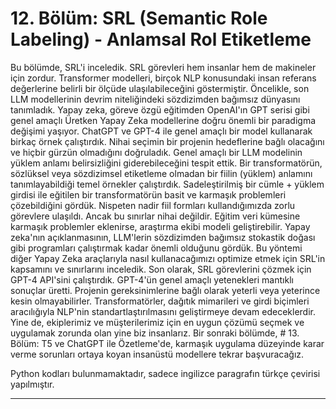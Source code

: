 # 12. Bölüm: SRL (Semantic Role Labeling) - Anlamsal Rol Etiketleme

Bu bölümde, SRL'i inceledik. SRL görevleri hem insanlar hem de makineler için zordur. Transformer modelleri, birçok NLP konusundaki insan referans değerlerine belirli bir ölçüde ulaşılabileceğini göstermiştir. Öncelikle, son LLM modellerinin devrim niteliğindeki sözdizimden bağımsız dünyasını tanımladık. Yapay zeka, göreve özgü eğitimden OpenAI'ın GPT serisi gibi genel amaçlı Üretken Yapay Zeka modellerine doğru önemli bir paradigma değişimi yaşıyor. ChatGPT ve GPT-4 ile genel amaçlı bir model kullanarak birkaç örnek çalıştırdık. Nihai seçimin bir projenin hedeflerine bağlı olacağını ve hiçbir gürzün olmadığını doğruladık. Genel amaçlı bir LLM modelinin yüklem anlamı belirsizliğini giderebileceğini tespit ettik. Bir transformatörün, sözlüksel veya sözdizimsel etiketleme olmadan bir fiilin (yüklem) anlamını tanımlayabildiği temel örnekler çalıştırdık. Sadeleştirilmiş bir cümle + yüklem girdisi ile eğitilen bir transformatörün basit ve karmaşık problemleri çözebildiğini gördük. Nispeten nadir fiil formları kullandığımızda zorlu görevlere ulaşıldı. Ancak bu sınırlar nihai değildir. Eğitim veri kümesine karmaşık problemler eklenirse, araştırma ekibi modeli geliştirebilir. Yapay zeka'nın açıklanmasının, LLM'lerin sözdizimden bağımsız stokastik doğası gibi programları çalıştırmak kadar önemli olduğunu gördük. Bu yöntemi diğer Yapay Zeka araçlarıyla nasıl kullanacağımızı optimize etmek için SRL'in kapsamını ve sınırlarını inceledik. Son olarak, SRL görevlerini çözmek için GPT-4 API'sini çalıştırdık. GPT-4'ün genel amaçlı yetenekleri mantıklı sonuçlar üretti. Projenin gereksinimlerine bağlı olarak yeterli veya yeterince kesin olmayabilirler. Transformatörler, dağıtık mimarileri ve girdi biçimleri aracılığıyla NLP'nin standartlaştırılmasını geliştirmeye devam edeceklerdir. Yine de, ekiplerimiz ve müşterilerimiz için en uygun çözümü seçmek ve uygulamak zorunda olan yine biz insanlarız. Bir sonraki bölümde, # 13. Bölüm: T5 ve ChatGPT ile Özetleme'de, karmaşık uygulama düzeyinde karar verme sorunları ortaya koyan insanüstü modellere tekrar başvuracağız.

Python kodları bulunmamaktadır, sadece ingilizce paragrafın türkçe çevirisi yapılmıştır.

---

